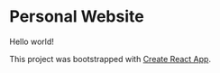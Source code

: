 # Personal Website

Hello world!

This project was bootstrapped with [Create React App](https://github.com/facebook/create-react-app).
